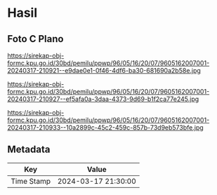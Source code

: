 # Hasil

## Foto C Plano

https://sirekap-obj-formc.kpu.go.id/30bd/pemilu/ppwp/96/05/16/20/07/9605162007001-20240317-210921--e9dae0e1-0f46-4df6-ba30-681690a2b58e.jpg

https://sirekap-obj-formc.kpu.go.id/30bd/pemilu/ppwp/96/05/16/20/07/9605162007001-20240317-210927--ef5afa0a-3daa-4373-9d69-b1f2ca77e245.jpg

https://sirekap-obj-formc.kpu.go.id/30bd/pemilu/ppwp/96/05/16/20/07/9605162007001-20240317-210933--10a2899c-45c2-459c-857b-73d9eb573bfe.jpg


## Metadata

| Key        | Value               |
| ---------- | ------------------- |
| Time Stamp | 2024-03-17 21:30:00 |



